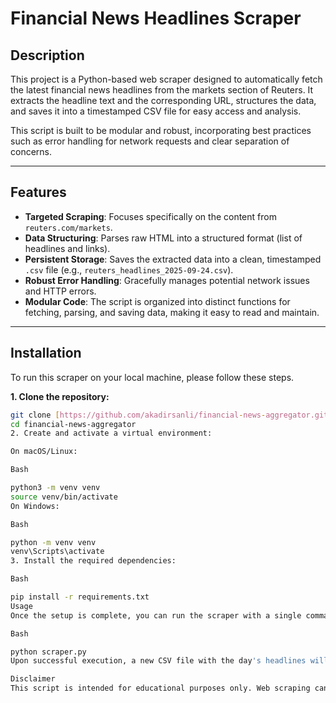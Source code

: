 # Financial News Headlines Scraper

## Description

This project is a Python-based web scraper designed to automatically fetch the latest financial news headlines from the markets section of Reuters. It extracts the headline text and the corresponding URL, structures the data, and saves it into a timestamped CSV file for easy access and analysis.

This script is built to be modular and robust, incorporating best practices such as error handling for network requests and clear separation of concerns.

---

## Features

- **Targeted Scraping**: Focuses specifically on the content from `reuters.com/markets`.
- **Data Structuring**: Parses raw HTML into a structured format (list of headlines and links).
- **Persistent Storage**: Saves the extracted data into a clean, timestamped `.csv` file (e.g., `reuters_headlines_2025-09-24.csv`).
- **Robust Error Handling**: Gracefully manages potential network issues and HTTP errors.
- **Modular Code**: The script is organized into distinct functions for fetching, parsing, and saving data, making it easy to read and maintain.

---

## Installation

To run this scraper on your local machine, please follow these steps.

**1. Clone the repository:**
```bash
git clone [https://github.com/akadirsanli/financial-news-aggregator.git](https://github.com/akadirsanli/financial-news-aggregator.git)
cd financial-news-aggregator
2. Create and activate a virtual environment:

On macOS/Linux:

Bash

python3 -m venv venv
source venv/bin/activate
On Windows:

Bash

python -m venv venv
venv\Scripts\activate
3. Install the required dependencies:

Bash

pip install -r requirements.txt
Usage
Once the setup is complete, you can run the scraper with a single command:

Bash

python scraper.py
Upon successful execution, a new CSV file with the day's headlines will be created in the project's root directory.

Disclaimer
This script is intended for educational purposes only. Web scraping can be demanding on server resources. Please use this script responsibly and be mindful of the terms of service of the website you are scraping. The structure of websites changes frequently, which may require updates to the parsing logic in this script.
